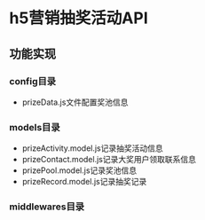 # h5营销抽奖活动API

## 功能实现

### config目录
+ prizeData.js文件配置奖池信息

### models目录
+ prizeActivity.model.js记录抽奖活动信息
+ prizeContact.model.js记录大奖用户领取联系信息
+ prizePool.model.js记录奖池信息
+ prizeRecord.model.js记录抽奖记录

### middlewares目录



